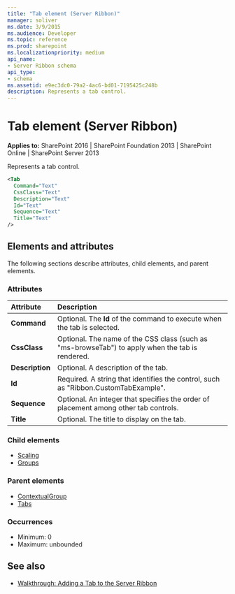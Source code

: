 ```yaml
---
title: "Tab element (Server Ribbon)"
manager: soliver
ms.date: 3/9/2015
ms.audience: Developer
ms.topic: reference
ms.prod: sharepoint
ms.localizationpriority: medium
api_name:
- Server Ribbon schema
api_type:
- schema
ms.assetid: e9ec3dc0-79a2-4ac6-bd01-7195425c248b
description: Represents a tab control.
---
```


# Tab element (Server Ribbon)

**Applies to:** SharePoint 2016 | SharePoint Foundation 2013 | SharePoint Online | SharePoint Server 2013
  
Represents a tab control.
  
```XML
<Tab
  Command="Text"
  CssClass="Text"
  Description="Text"
  Id="Text"
  Sequence="Text"
  Title="Text"
/>
```

## Elements and attributes

The following sections describe attributes, child elements, and parent elements.

### Attributes

|**Attribute**|**Description**|
|:-----|:-----|
|**Command** <br/> |Optional. The **Id** of the command to execute when the tab is selected.  <br/> |
|**CssClass** <br/> |Optional. The name of the CSS class (such as "ms-browseTab") to apply when the tab is rendered.  <br/> |
|**Description** <br/> |Optional. A description of the tab.  <br/> |
|**Id** <br/> |Required. A string that identifies the control, such as "Ribbon.CustomTabExample".  <br/> |
|**Sequence** <br/> |Optional. An integer that specifies the order of placement among other tab controls.  <br/> |
|**Title** <br/> |Optional. The title to display on the tab.  <br/> |
   
### Child elements

- [Scaling](scaling-element.md) 
- [Groups](groups-element.md) 
   
### Parent elements

- [ContextualGroup](contextualgroup-element.md) 
- [Tabs](tabs-element.md) 
   
### Occurrences

- Minimum: 0
- Maximum: unbounded  
   
## See also

- [Walkthrough: Adding a Tab to the Server Ribbon](https://msdn.microsoft.com/library/3d1fb8b6-4c9b-4801-9bba-6d2f5caee0d9%28Office.15%29.aspx)

